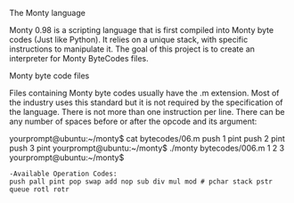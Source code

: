 The Monty language

Monty 0.98 is a scripting language that is first compiled into Monty byte codes (Just like Python). It relies on a unique stack, with specific instructions to manipulate it. The goal of this project is to create an interpreter for Monty ByteCodes files.

Monty byte code files

Files containing Monty byte codes usually have the .m extension. Most of the industry uses this standard but it is not required by the specification of the language. There is not more than one instruction per line. There can be any number of spaces before or after the opcode and its argument:


yourprompt@ubuntu:~/monty$ cat bytecodes/06.m
push 1
pint
push 2
pint
push 3
pint
yourprompt@ubuntu:~/monty$ ./monty bytecodes/006.m
1
2
3
yourprompt@ubuntu:~/monty$
```
-Available Operation Codes:
push pall pint pop swap add nop sub div mul mod # pchar stack pstr queue rotl rotr 
